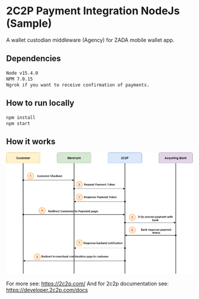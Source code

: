 # 2C2P Payment Integration NodeJs (Sample)

A wallet custodian middleware (Agency) for ZADA mobile wallet app.

## Dependencies

```
Node v15.4.0
NPM 7.0.15
Ngrok if you want to receive confirmation of payments.
```

## How to run locally

```
npm install
npm start
```

## How it works

![alt tag](/howitworks.png)

For more see: https://2c2p.com/
And for 2c2p documentation see: https://developer.2c2p.com/docs
